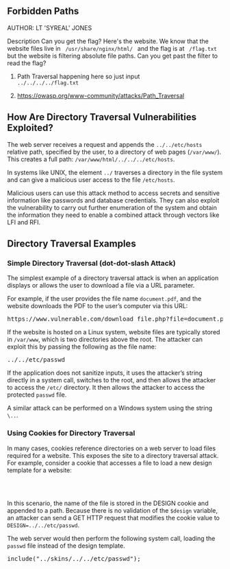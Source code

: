 ## Forbidden Paths
AUTHOR: LT 'SYREAL' JONES

Description
Can you get the flag?
Here's the website.
We know that the website files live in <code> /usr/share/nginx/html/ </code> and the flag is at <code> /flag.txt </code> but the website is filtering absolute file paths. Can you get past the filter to read the flag?


1)   Path Traversal happening here so just input <code> ../../../../flag.txt </code>

2) https://owasp.org/www-community/attacks/Path_Traversal

<!DOCTYPE html>
<html>
<head>

</head>
<body>
  <h2>How Are Directory Traversal Vulnerabilities Exploited?</h2>
  <p>
    The web server receives a request and appends the <code>../../etc/hosts</code> relative path, specified by the user, to a directory of web pages (<code>/var/www/</code>). This creates a full path: <code>/var/www/html/../../../etc/hosts</code>.
  </p>
  <p>
    In systems like UNIX, the element <code>../</code> traverses a directory in the file system and can give a malicious user access to the file <code>/etc/hosts</code>.
  </p>
  <p>
    Malicious users can use this attack method to access secrets and sensitive information like passwords and database credentials. They can also exploit the vulnerability to carry out further enumeration of the system and obtain the information they need to enable a combined attack through vectors like LFI and RFI.
  </p>
  
  <h2>Directory Traversal Examples</h2>
  <h3>Simple Directory Traversal (dot-dot-slash Attack)</h3>
  <p>
    The simplest example of a directory traversal attack is when an application displays or allows the user to download a file via a URL parameter.
  </p>
  <p>
    For example, if the user provides the file name <code>document.pdf</code>, and the website downloads the PDF to the user’s computer via this URL:
  </p>
  <pre>https://www.vulnerable.com/download_file.php?file=document.pdf</pre>
  <p>
    If the website is hosted on a Linux system, website files are typically stored in <code>/var/www</code>, which is two directories above the root. The attacker can exploit this by passing the following as the file name:
  </p>
  <pre>../../etc/passwd</pre>
  <p>
    If the application does not sanitize inputs, it uses the attacker’s string directly in a system call, switches to the root, and then allows the attacker to access the <code>/etc/</code> directory. It then allows the attacker to access the protected <code>passwd</code> file.
  </p>
  <p>
    A similar attack can be performed on a Windows system using the string <code>\..</code>.
  </p>
  
  <h3>Using Cookies for Directory Traversal</h3>
  <p>
    In many cases, cookies reference directories on a web server to load files required for a website. This exposes the site to a directory traversal attack. For example, consider a cookie that accesses a file to load a new design template for a website:
  </p>
  <pre>
    <?php
        $design = 'new-design.php';
        if (isset($_COOKIE['DESIGN'])) {
            $template = $_COOKIE['DESIGN']; 
        } 
        include("../resources/" . $design); 
    ?>
  </pre>
  <p>
    In this scenario, the name of the file is stored in the DESIGN cookie and appended to a path. Because there is no validation of the <code>$design</code> variable, an attacker can send a GET HTTP request that modifies the cookie value to <code>DESIGN=../../etc/passwd</code>.
  </p>
  <p>
    The web server would then perform the following system call, loading the <code>passwd</code> file instead of the design template.
  </p>
  <pre>include("../skins/../../etc/passwd");</pre>
</body>
</html>
